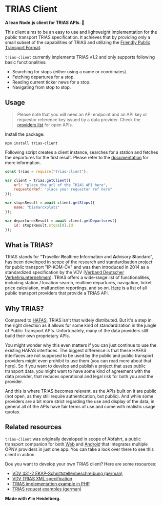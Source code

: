# TRIAS Client

**A lean Node.js client for TRIAS APIs. 🚀**

This client aims to be an easy to use and lightweight implementation for the public transport TRIAS specification. It achieves that by providing only a small subset of the capabilities of TRIAS and utilizing the [Friendly Public Transport Format](https://github.com/public-transport/friendly-public-transport-format).

`trias-client` currently implements TRIAS v1.2 and only supports following basic functionalities:
- Searching for stops (either using a name or coordinates).
- Fetching departures for a stop.
- Reading current ticker news for a stop.
- Navigating from stop to stop.

## Usage

> Please note that you will need an API endpoint and an API key or requestor reference key issued by a data provider. Check the [providers list](https://github.com/andaryjo/trias-client/blob/main/docs/PROVIDERS.md) for open APIs.

Install the package:

```
npm install trias-client
```

Following script creates a client instance, searches for a station and fetches the departures for the first result. Please refer to the [documentation](https://github.com/andaryjo/trias-client/blob/main/docs/README.md) for more information.

```javascript
const trias = require("trias-client");

var client = trias.getClient({
    url: "place the url of the TRIAS API here",
    requestorRef: "place your requestor ref here"
});

var stopsResult = await client.getStops({
    name: "bismarckplatz"
});

var departuresResult = await client.getDepartures({
    id: stopsResult.stops[0].id
});
```

## What is TRIAS?

TRIAS stands for "**T**ravellor **R**ealtime **I**nformation and **A**dvisory **S**tandard", has been developed in scope of the research and standardisation project for public transport "IP-KOM-ÖV" and was then introduced in 2014 as a standardized specification by the VDV ([Verband Deutscher Verkehrsunternehmen](https://de.wikipedia.org/wiki/Verband_Deutscher_Verkehrsunternehmen)). TRIAS offers a wide-range list of functionalities, including station / location search, realtime departures, navigation, ticket price calculation, malfunction reportings, and so on. [Here](https://github.com/andaryjo/trias-client/blob/main/docs/PROVIDERS.md) is a list of all public transport providers that provide a TRIAS API.

## Why TRIAS?

Compared to [HAFAS](https://github.com/public-transport/hafas-client), TRIAS isn't that widely distributed. But it's a step in the right direction as it allows for some kind of standardization in the jungle of Public Transport APIs. Unfortunately, many of the data providers still build their own proprietary APIs.

You might wonder why this even matters if you can just continue to use the existing HAFAS interfaces. The biggest difference is that these HAFAS interfaces are not supposed to be used by the public and public transport providers might even prohibit to use them (you can read more about that [here](https://github.com/public-transport/transport.rest/issues/4)). So if you want to develop and publish a project that uses public transport data, you might want to have some kind of agreement with the data provider, that reduces operational and legal risk for both you and the provider.

And this is where TRIAS becomes relevant, as the APIs built on it are public (not open, as they still require authentication, but public). And while some providers are a bit more strict regarding the use and display of the data, in general all of the APIs have fair terms of use and come with realistic usage quotas.

## Related resources

`trias-client` was originally developed in scope of Abfahrt, a public transport companion for both [Web](https://abfahrt.io) and [Android](https://play.google.com/store/apps/details?id=de.andary.abfahrt) that integrates multiple ÖPNV providers in just one app. You can take a look over there to see this client in action.

Dou you want to develop your own TRIAS client? Here are some resources:
- [VDV 431-2 EKAP-Schnittstellenbeschreibung (german)](https://www.vdv.de/ip-kom-oev.aspx)
- [VDV TRIAS XML specification](https://github.com/VDVde/TRIAS)
- [TRIAS implementation example in PHP](https://www.vrn.de/opendata/node/118)
- [TRIAS request examples (german)](https://www.verbundlinie.at/fahrplan/rund-um-den-fahrplan/link-zum-fahrplan)

**Made with :two_hearts: in Heidelberg.**
